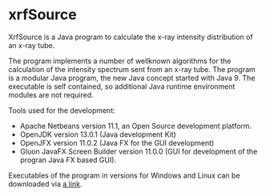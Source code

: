 # xrfSource
XrfSource is a Java program to calculate the x-ray intensity distribution of an x-ray tube.

The program implements a number of wellknown algorithms for the calculation of the intensity spectrum sent from an x-ray tube.
The program is a modular Java program, the new Java concept started with Java 9. The executable is self contained, so additional
Java runtime environment modules are not required.

Tools used for the development:
* Apache Netbeans version 11.1, an Open Source development platform.
* OpenJDK version 13.0.1 (Java development Kit)
* OpenJFX version 11.0.2 (Java FX for the GUI development)
* Gluon JavaFX Screen Builder version 11.0.0 (GUI for development of the progran Java FX based GUI).

Executables of the program in versions for Windows and Linux can be downloaded via [a link](http://www.e2t.se/xrfsource/download).
